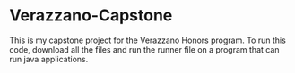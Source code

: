 # Verazzano-Capstone

This is my capstone project for the Verazzano Honors program.
To run this code, download all the files and run the runner file on a program that can run java applications.
